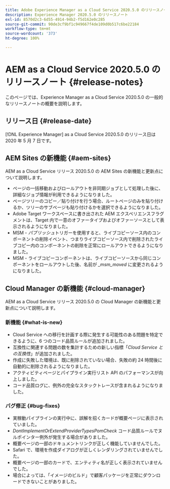 ```yaml
---
title: Adobe Experience Manager as a Cloud Service 2020.5.0 のリリースノート
description: Experience Manager 2020.5.0 のリリースノート
exl-id: 8570d2c3-6d55-4914-94b2-f5d162e0c285
source-git-commit: 90de3cf9bf1c949667f4de109d0b517c6be22184
workflow-type: tm+mt
source-wordcount: '373'
ht-degree: 100%

---
```


# AEM as a Cloud Service 2020.5.0 のリリースノート {#release-notes}

このページでは、Experience Manager as a Cloud Service 2020.5.0 の一般的なリリースノートの概要を説明します。

## リリース日 {#release-date}

[!DNL Experience Manager] as a Cloud Service 2020.5.0 のリリース日は 2020 年 5 月 7 日です。

## AEM Sites の新機能 {#aem-sites}

AEM as a Cloud Service リリース 2020.5.0 の AEM Sites の新機能と更新点について説明します。

* ページの一括移動およびロールアウトを非同期ジョブとして処理した後に、詳細なジョブ情報が利用できるようになりました。
* ページツリーのコピー／貼り付けを行う場合、ルートページのみを貼り付けるか、ツリーのサブページも貼り付けるかを選択できるようになりました。
* Adobe Target ワークスペースに書き出された AEM エクスペリエンスフラグメントは、Target 内で一意のオファータイプおよびオファーソースとして表示されるようになりました。
* MSM - *パブリッシュ*&#x200B;トリガーを使用すると、ライブコピーソース内のコンポーネントの削除イベント、つまりライブコピーソース内で削除されたライブコピー内のコンポーネントの削除を正常にロールアウトできるようになりました。
* MSM - ライブコピーコンポーネントは、ライブコピーソースから同じコンポーネントをロールアウトした後、名前が *_msm_moved* に変更されるようになりました。


## Cloud Manager の新機能 {#cloud-manager}

AEM as a Cloud Service リリース 2020.5.0 の Cloud Manager の新機能と更新点について説明します。

### 新機能 {#what-is-new}

* Cloud Service への移行を計画する際に発生する可能性のある問題を特定できるように、6 つのコード品質ルールが追加されました。
* 互換性に関連する問題の数を集計するための新しい指標「*Cloud Service との互換性*」が追加されました。
* 作成に失敗した環境は、既に削除されていない場合、失敗の約 24 時間後に自動的に削除されるようになりました。
* アクティビティページとパイプライン実行リスト API のパフォーマンスが向上しました。
* コード品質ログに、例外の完全なスタックトレースが含まれるようになりました。

### バグ修正  {#bug-fixes}

* 実稼動パイプラインの実行中に、誤解を招くカードが概要ページに表示されていました。
* *DontImplementOrExtendProviderTypesPomCheck* コード品質ルールでヌルポインター例外が発生する場合がありました。
* 概要ページの一部のドキュメントリンクが正しく機能していませんでした。
* Safari で、環境を作成ダイアログが正しくレンダリングされていませんでした。
* 概要ページの一部のカードで、エンティティ名が正しく表示されていませんでした。
* 場合によっては、「イメージのビルド」で顧客パッケージを正常にダウンロードできないことがありました。

